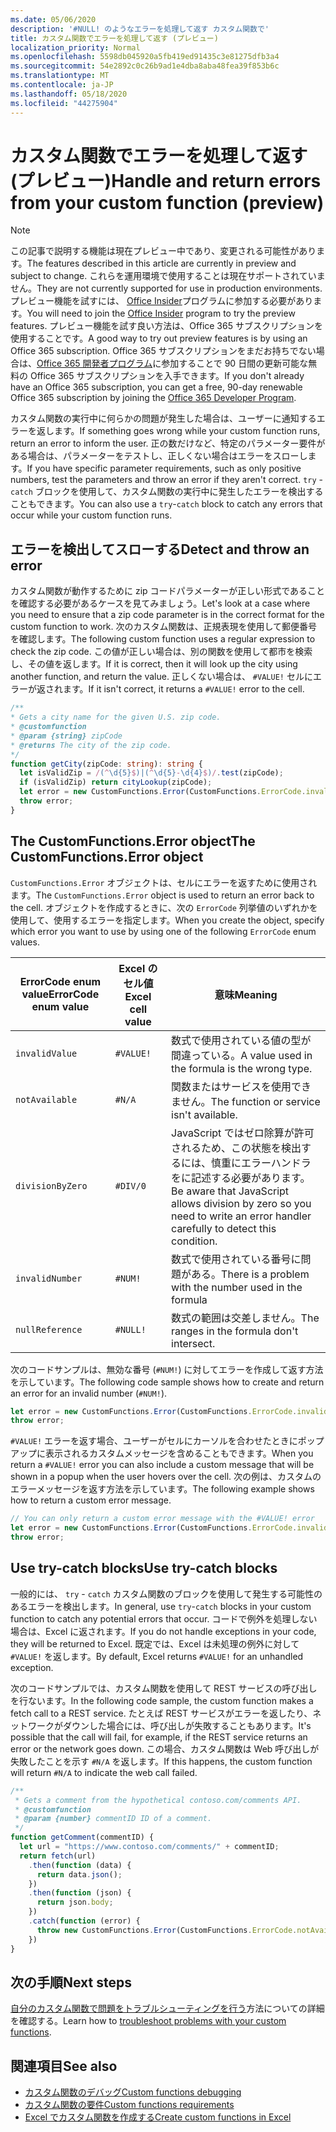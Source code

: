 ```yaml
---
ms.date: 05/06/2020
description: '#NULL! のようなエラーを処理して返す カスタム関数で'
title: カスタム関数でエラーを処理して返す (プレビュー)
localization_priority: Normal
ms.openlocfilehash: 5598db045920a5fb419ed91435c3e81275dfb3a4
ms.sourcegitcommit: 54e2892c0c26b9ad1e4dba8aba48fea39f853b6c
ms.translationtype: MT
ms.contentlocale: ja-JP
ms.lasthandoff: 05/18/2020
ms.locfileid: "44275904"
---
```

# <a name="handle-and-return-errors-from-your-custom-function-preview"></a><span data-ttu-id="a3fac-104">カスタム関数でエラーを処理して返す (プレビュー)</span><span class="sxs-lookup"><span data-stu-id="a3fac-104">Handle and return errors from your custom function (preview)</span></span>

> [!NOTE]
> <span data-ttu-id="a3fac-105">この記事で説明する機能は現在プレビュー中であり、変更される可能性があります。</span><span class="sxs-lookup"><span data-stu-id="a3fac-105">The features described in this article are currently in preview and subject to change.</span></span> <span data-ttu-id="a3fac-106">これらを運用環境で使用することは現在サポートされていません。</span><span class="sxs-lookup"><span data-stu-id="a3fac-106">They are not currently supported for use in production environments.</span></span> <span data-ttu-id="a3fac-107">プレビュー機能を試すには、 [Office Insider](https://insider.office.com/join)プログラムに参加する必要があります。</span><span class="sxs-lookup"><span data-stu-id="a3fac-107">You will need to join the [Office Insider](https://insider.office.com/join) program to try the preview features.</span></span>  <span data-ttu-id="a3fac-108">プレビュー機能を試す良い方法は、Office 365 サブスクリプションを使用することです。</span><span class="sxs-lookup"><span data-stu-id="a3fac-108">A good way to try out preview features is by using an Office 365 subscription.</span></span> <span data-ttu-id="a3fac-109">Office 365 サブスクリプションをまだお持ちでない場合は、[Office 365 開発者プログラム](https://developer.microsoft.com/office/dev-program)に参加することで 90 日間の更新可能な無料の Office 365 サブスクリプションを入手できます。</span><span class="sxs-lookup"><span data-stu-id="a3fac-109">If you don't already have an Office 365 subscription, you can get a free, 90-day renewable Office 365 subscription by joining the [Office 365 Developer Program](https://developer.microsoft.com/office/dev-program).</span></span>

<span data-ttu-id="a3fac-110">カスタム関数の実行中に何らかの問題が発生した場合は、ユーザーに通知するエラーを返します。</span><span class="sxs-lookup"><span data-stu-id="a3fac-110">If something goes wrong while your custom function runs, return an error to inform the user.</span></span> <span data-ttu-id="a3fac-111">正の数だけなど、特定のパラメーター要件がある場合は、パラメーターをテストし、正しくない場合はエラーをスローします。</span><span class="sxs-lookup"><span data-stu-id="a3fac-111">If you have specific parameter requirements, such as only positive numbers, test the parameters and throw an error if they aren't correct.</span></span> <span data-ttu-id="a3fac-112">`try` - `catch` ブロックを使用して、カスタム関数の実行中に発生したエラーを検出することもできます。</span><span class="sxs-lookup"><span data-stu-id="a3fac-112">You can also use a `try`-`catch` block to catch any errors that occur while your custom function runs.</span></span>

## <a name="detect-and-throw-an-error"></a><span data-ttu-id="a3fac-113">エラーを検出してスローする</span><span class="sxs-lookup"><span data-stu-id="a3fac-113">Detect and throw an error</span></span>

<span data-ttu-id="a3fac-114">カスタム関数が動作するために zip コードパラメーターが正しい形式であることを確認する必要があるケースを見てみましょう。</span><span class="sxs-lookup"><span data-stu-id="a3fac-114">Let's look at a case where you need to ensure that a zip code parameter is in the correct format for the custom function to work.</span></span> <span data-ttu-id="a3fac-115">次のカスタム関数は、正規表現を使用して郵便番号を確認します。</span><span class="sxs-lookup"><span data-stu-id="a3fac-115">The following custom function uses a regular expression to check the zip code.</span></span> <span data-ttu-id="a3fac-116">この値が正しい場合は、別の関数を使用して都市を検索し、その値を返します。</span><span class="sxs-lookup"><span data-stu-id="a3fac-116">If it is correct, then it will look up the city using another function, and return the value.</span></span> <span data-ttu-id="a3fac-117">正しくない場合は、 `#VALUE!` セルにエラーが返されます。</span><span class="sxs-lookup"><span data-stu-id="a3fac-117">If it isn't correct, it returns a `#VALUE!` error to the cell.</span></span>

```typescript
/**
* Gets a city name for the given U.S. zip code.
* @customfunction
* @param {string} zipCode
* @returns The city of the zip code.
*/
function getCity(zipCode: string): string {
  let isValidZip = /(^\d{5}$)|(^\d{5}-\d{4}$)/.test(zipCode);
  if (isValidZip) return cityLookup(zipCode);
  let error = new CustomFunctions.Error(CustomFunctions.ErrorCode.invalidValue, "Please provide a valid U.S. zip code.");
  throw error;
}
```

## <a name="the-customfunctionserror-object"></a><span data-ttu-id="a3fac-118">The CustomFunctions.Error object</span><span class="sxs-lookup"><span data-stu-id="a3fac-118">The CustomFunctions.Error object</span></span>

<span data-ttu-id="a3fac-119">`CustomFunctions.Error` オブジェクトは、セルにエラーを返すために使用されます。</span><span class="sxs-lookup"><span data-stu-id="a3fac-119">The `CustomFunctions.Error` object is used to return an error back to the cell.</span></span> <span data-ttu-id="a3fac-120">オブジェクトを作成するときに、次の `ErrorCode` 列挙値のいずれかを使用して、使用するエラーを指定します。</span><span class="sxs-lookup"><span data-stu-id="a3fac-120">When you create the object, specify which error you want to use by using one of the following `ErrorCode` enum values.</span></span>


|<span data-ttu-id="a3fac-121">ErrorCode enum value</span><span class="sxs-lookup"><span data-stu-id="a3fac-121">ErrorCode enum value</span></span>  |<span data-ttu-id="a3fac-122">Excel のセル値</span><span class="sxs-lookup"><span data-stu-id="a3fac-122">Excel cell value</span></span>  |<span data-ttu-id="a3fac-123">意味</span><span class="sxs-lookup"><span data-stu-id="a3fac-123">Meaning</span></span>  |
|---------------|---------|---------|
|`invalidValue`   | `#VALUE!` | <span data-ttu-id="a3fac-124">数式で使用されている値の型が間違っている。</span><span class="sxs-lookup"><span data-stu-id="a3fac-124">A value used in the formula is the wrong type.</span></span> |
|`notAvailable`   | `#N/A`    | <span data-ttu-id="a3fac-125">関数またはサービスを使用できません。</span><span class="sxs-lookup"><span data-stu-id="a3fac-125">The function or service isn't available.</span></span> |
|`divisionByZero` | `#DIV/0`  | <span data-ttu-id="a3fac-126">JavaScript ではゼロ除算が許可されるため、この状態を検出するには、慎重にエラーハンドラをに記述する必要があります。</span><span class="sxs-lookup"><span data-stu-id="a3fac-126">Be aware that JavaScript allows division by zero so you need to write an error handler carefully to detect this condition.</span></span> |
|`invalidNumber`  | `#NUM!`   | <span data-ttu-id="a3fac-127">数式で使用されている番号に問題がある。</span><span class="sxs-lookup"><span data-stu-id="a3fac-127">There is a problem with the number used in the formula</span></span> |
|`nullReference`  | `#NULL!`  | <span data-ttu-id="a3fac-128">数式の範囲は交差しません。</span><span class="sxs-lookup"><span data-stu-id="a3fac-128">The ranges in the formula don't intersect.</span></span> |

<span data-ttu-id="a3fac-129">次のコードサンプルは、無効な番号 (`#NUM!`) に対してエラーを作成して返す方法を示しています。</span><span class="sxs-lookup"><span data-stu-id="a3fac-129">The following code sample shows how to create and return an error for an invalid number (`#NUM!`).</span></span>

```typescript
let error = new CustomFunctions.Error(CustomFunctions.ErrorCode.invalidNumber);
throw error;
```

<span data-ttu-id="a3fac-130">`#VALUE!` エラーを返す場合、ユーザーがセルにカーソルを合わせたときにポップアップに表示されるカスタムメッセージを含めることもできます。</span><span class="sxs-lookup"><span data-stu-id="a3fac-130">When you return a `#VALUE!` error you can also include a custom message that will be shown in a popup when the user hovers over the cell.</span></span> <span data-ttu-id="a3fac-131">次の例は、カスタムのエラーメッセージを返す方法を示しています。</span><span class="sxs-lookup"><span data-stu-id="a3fac-131">The following example shows how to return a custom error message.</span></span>

```typescript
// You can only return a custom error message with the #VALUE! error
let error = new CustomFunctions.Error(CustomFunctions.ErrorCode.invalidValue, "The parameter can only contain lowercase characters.");
throw error;
```

## <a name="use-try-catch-blocks"></a><span data-ttu-id="a3fac-132">Use try-catch blocks</span><span class="sxs-lookup"><span data-stu-id="a3fac-132">Use try-catch blocks</span></span>

<span data-ttu-id="a3fac-133">一般的には、 `try` - `catch` カスタム関数のブロックを使用して発生する可能性のあるエラーを検出します。</span><span class="sxs-lookup"><span data-stu-id="a3fac-133">In general, use `try`-`catch` blocks in your custom function to catch any potential errors that occur.</span></span> <span data-ttu-id="a3fac-134">コードで例外を処理しない場合は、Excel に返されます。</span><span class="sxs-lookup"><span data-stu-id="a3fac-134">If you do not handle exceptions in your code, they will be returned to Excel.</span></span> <span data-ttu-id="a3fac-135">既定では、Excel は未処理の例外に対して `#VALUE!` を返します。</span><span class="sxs-lookup"><span data-stu-id="a3fac-135">By default, Excel returns `#VALUE!` for an unhandled exception.</span></span>

<span data-ttu-id="a3fac-136">次のコードサンプルでは、カスタム関数を使用して REST サービスの呼び出しを行ないます。</span><span class="sxs-lookup"><span data-stu-id="a3fac-136">In the following code sample, the custom function makes a fetch call to a REST service.</span></span> <span data-ttu-id="a3fac-137">たとえば REST サービスがエラーを返したり、ネットワークがダウンした場合には、呼び出しが失敗することもあります。</span><span class="sxs-lookup"><span data-stu-id="a3fac-137">It's possible that the call will fail, for example, if the REST service returns an error or the network goes down.</span></span> <span data-ttu-id="a3fac-138">この場合、カスタム関数は Web 呼び出しが失敗したことを示す `#N/A` を返します。</span><span class="sxs-lookup"><span data-stu-id="a3fac-138">If this happens, the custom function will return `#N/A` to indicate the web call failed.</span></span>


```typescript
/**
 * Gets a comment from the hypothetical contoso.com/comments API.
 * @customfunction
 * @param {number} commentID ID of a comment.
 */
function getComment(commentID) {
  let url = "https://www.contoso.com/comments/" + commentID;
  return fetch(url)
    .then(function (data) {
      return data.json();
    })
    .then(function (json) {
      return json.body;
    })
    .catch(function (error) {
      throw new CustomFunctions.Error(CustomFunctions.ErrorCode.notAvailable);
    })
}
```

## <a name="next-steps"></a><span data-ttu-id="a3fac-139">次の手順</span><span class="sxs-lookup"><span data-stu-id="a3fac-139">Next steps</span></span>

<span data-ttu-id="a3fac-140">[自分のカスタム関数で問題をトラブルシューティングを行う](custom-functions-troubleshooting.md)方法についての詳細を確認する。</span><span class="sxs-lookup"><span data-stu-id="a3fac-140">Learn how to [troubleshoot problems with your custom functions](custom-functions-troubleshooting.md).</span></span>

## <a name="see-also"></a><span data-ttu-id="a3fac-141">関連項目</span><span class="sxs-lookup"><span data-stu-id="a3fac-141">See also</span></span>

* [<span data-ttu-id="a3fac-142">カスタム関数のデバッグ</span><span class="sxs-lookup"><span data-stu-id="a3fac-142">Custom functions debugging</span></span>](custom-functions-debugging.md)
* [<span data-ttu-id="a3fac-143">カスタム関数の要件</span><span class="sxs-lookup"><span data-stu-id="a3fac-143">Custom functions requirements</span></span>](custom-functions-requirement-sets.md)
* [<span data-ttu-id="a3fac-144">Excel でカスタム関数を作成する</span><span class="sxs-lookup"><span data-stu-id="a3fac-144">Create custom functions in Excel</span></span>](custom-functions-overview.md)
